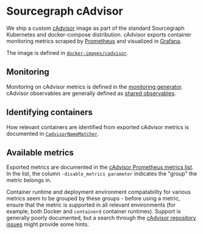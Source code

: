 # Sourcegraph cAdvisor

We ship a custom [cAdvisor](https://github.com/google/cadvisor) image as part of the standard Sourcegraph Kubernetes and docker-compose distribution.
cAdvisor exports container monitoring metrics scraped by [Prometheus](./prometheus.md) and visualized in [Grafana](./grafana.md).

The image is defined in [`docker-images/cadvisor`](https://sourcegraph.com/github.com/sourcegraph/sourcegraph/-/tree/docker-images/cadvisor).

## Monitoring

Monitoring on cAdvisor metrics is defined in the [monitoring generator](./monitoring-generator.md).
cAdvisor observables are generally defined as [shared observables](https://sourcegraph.com/github.com/sourcegraph/sourcegraph/-/tree/monitoring/definitions/shared).

## Identifying containers

How relevant containers are identified from exported cAdvisor metrics is documented in [`CadvisorNameMatcher`](https://sourcegraph.com/search?q=repo:%5Egithub%5C.com/sourcegraph/sourcegraph%24+type:symbol+CadvisorNameMatcher&patternType=literal).

## Available metrics

Exported metrics are documented in the [cAdvisor Prometheus metrics list](https://github.com/google/cadvisor/blob/master/docs/storage/prometheus.md#prometheus-container-metrics).
In the list, the column `-disable_metrics parameter` indicates the "group" the metric belongs in.

Container runtime and deployment environment compatability for various metrics seem to be grouped by these groups - before using a metric, ensure that the metric is supported in all relevant environments (for example, both Docker and `containerd` container runtimes).
Support is generally poorly documented, but a search through the [cAdvisor repository issues](https://github.com/google/cadvisor/issues) might provide some hints.
